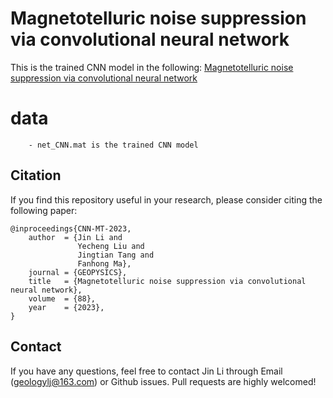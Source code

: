 # Magnetotelluric noise suppression via convolutional neural network
This is the trained CNN model in the following:
[Magnetotelluric noise suppression via convolutional neural network](https://library.seg.org/doi/abs/10.1190/geo2022-0258.1)
# data
```
	- net_CNN.mat is the trained CNN model
```
	
## <span id="citelink">Citation</span>
If you find this repository useful in your research, please consider citing the following paper:

```
@inproceedings{CNN-MT-2023,
    author  = {Jin Li and
               Yecheng Liu and
               Jingtian Tang and
               Fanhong Ma},
    journal = {GEOPYSICS},
    title   = {Magnetotelluric noise suppression via convolutional neural network},
    volume  = {88},
    year    = {2023},
}
```
## Contact
If you have any questions, feel free to contact Jin Li through Email (geologylj@163.com) or Github issues. Pull requests are highly welcomed!

